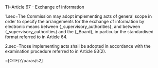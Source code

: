 Ti=Article 67 - Exchange of information

1.sec=The Commission may adopt implementing acts of general scope in order to specify the arrangements for the exchange of information by electronic means between {_supervisory_authorities}, and between {_supervisory_authorities} and the {_Board}, in particular the standardised format referred to in Article 64.

2.sec=Those implementing acts shall be adopted in accordance with the examination procedure referred to in Article 93(2).

=[OTF/Z/paras/s2]
